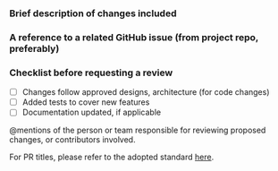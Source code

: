 

### Brief description of changes included

### A reference to a related GitHub issue (from project repo, preferably)

### Checklist before requesting a review
- [ ] Changes follow approved designs, architecture (for code changes)
- [ ] Added tests to cover new features
- [ ] Documentation updated, if applicable

@mentions of the person or team responsible for reviewing proposed changes, or contributors involved.

For PR titles, please refer to the adopted standard [here](https://docs.mojaloop.io/community/standards/creating-new-features.html#open-a-pull-request-pr).
